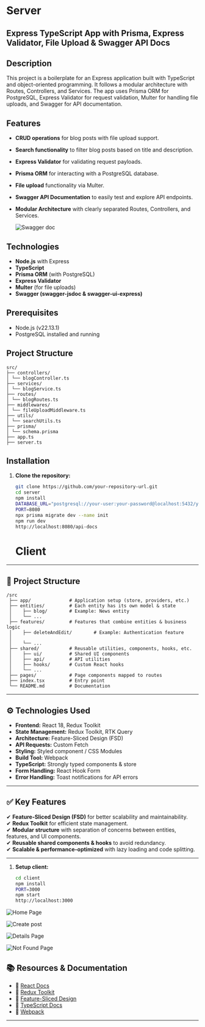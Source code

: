 # Server

## Express TypeScript App with Prisma, Express Validator, File Upload & Swagger API Docs

## Description

This project is a boilerplate for an Express application built with TypeScript and object-oriented programming. It follows a modular architecture with Routes, Controllers, and Services. The app uses Prisma ORM for PostgreSQL, Express Validator for request validation, Multer for handling file uploads, and Swagger for API documentation.

## Features

- **CRUD operations** for blog posts with file upload support.
- **Search functionality** to filter blog posts based on title and description.
- **Express Validator** for validating request payloads.
- **Prisma ORM** for interacting with a PostgreSQL database.
- **File upload** functionality via Multer.
- **Swagger API Documentation** to easily test and explore API endpoints.
- **Modular Architecture** with clearly separated Routes, Controllers, and Services.

  ![Swagger doc](./README_IMAGES/swagger-img.png)

## Technologies

- **Node.js** with Express
- **TypeScript**
- **Prisma ORM** (with PostgreSQL)
- **Express Validator**
- **Multer** (for file uploads)
- **Swagger (swagger-jsdoc & swagger-ui-express)**

## Prerequisites

- Node.js (v22.13.1)
- PostgreSQL installed and running

## Project Structure

```plaintext
src/
├── controllers/
│ └── blogController.ts
├── services/
│ └── blogService.ts
├── routes/
│ └── blogRoutes.ts
├── middlewares/
│ └── fileUploadMiddleware.ts
├── utils/
│ └── searchUtils.ts
├── prisma/
│ └── schema.prisma
├── app.ts
├── server.ts
```

## Installation

1. **Clone the repository:**

   ```bash
   git clone https://github.com/your-repository-url.git
   cd server
   npm install
   DATABASE_URL="postgresql://your-user:your-password@localhost:5432/your-database"
   PORT=8080
   npx prisma migrate dev --name init
   npm run dev
   http://localhost:8080/api-docs
   ```

   # Client

---

## 📂 Project Structure

```plaintext
/src
 ├── app/              # Application setup (store, providers, etc.)
 ├── entities/         # Each entity has its own model & state
 │    ├── blog/        # Example: News entity
 │    └── ...
 ├── features/         # Features that combine entities & business logic
 │    ├── deleteAndEdit/        # Example: Authentication feature
 │
 │    └── ...
 ├── shared/           # Reusable utilities, components, hooks, etc.
 │    ├── ui/          # Shared UI components
 │    ├── api/         # API utilities
 │    ├── hooks/       # Custom React hooks
 │    └── ...
 ├── pages/            # Page components mapped to routes
 ├── index.tsx         # Entry point
 └── README.md         # Documentation
```

---

## ⚙️ Technologies Used

- **Frontend:** React 18, Redux Toolkit
- **State Management:** Redux Toolkit, RTK Query
- **Architecture:** Feature-Sliced Design (FSD)
- **API Requests:** Custom Fetch
- **Styling:** Styled component / CSS Modules
- **Build Tool:** Webpack
- **TypeScript:** Strongly typed components & store
- **Form Handling:** React Hook Form
- **Error Handling:** Toast notifications for API errors

---

## ✅ Key Features

✔ **Feature-Sliced Design (FSD)** for better scalability and maintainability.  
✔ **Redux Toolkit** for efficient state management.  
✔ **Modular structure** with separation of concerns between entities, features, and UI components.  
✔ **Reusable shared components & hooks** to avoid redundancy.  
✔ **Scalable & performance-optimized** with lazy loading and code splitting.

---

1. **Setup client:**

   ```bash
   cd client
   npm install
   PORT=3000
   npm start
   http://localhost:3000
   ```

![Home Page](./README_IMAGES/home.png)

![Create post](./README_IMAGES/create.png)

![Details Page](./README_IMAGES/details.png)

![Not Found Page](./README_IMAGES/404.png)

## 📚 Resources & Documentation

- 📖 [React Docs](https://react.dev/)
- 📖 [Redux Toolkit](https://redux-toolkit.js.org/)
- 📖 [Feature-Sliced Design](https://feature-sliced.design/)
- 📖 [TypeScript Docs](https://www.typescriptlang.org/)
- 📖 [Webpack](https://webpack.js.org/)

---
